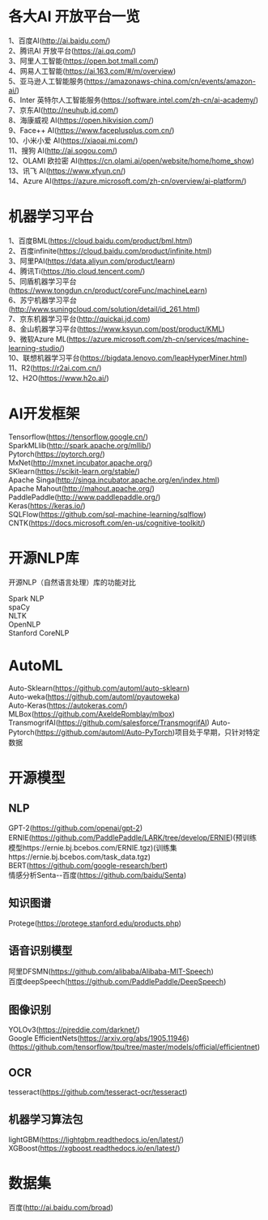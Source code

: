 各大AI 开放平台一览<br>
=========================================

1、百度AI(http://ai.baidu.com/)</br>
2、腾讯AI 开放平台(https://ai.qq.com/)</br>
3、阿里人工智能(https://open.bot.tmall.com/)</br>
4、网易人工智能(https://ai.163.com/#/m/overview)</br>
5、亚马逊人工智能服务(https://amazonaws-china.com/cn/events/amazon-ai/)</br>
6、Inter 英特尔人工智能服务(https://software.intel.com/zh-cn/ai-academy/)</br>
7、京东AI(http://neuhub.jd.com/)</br>
8、海康威视 AI(https://open.hikvision.com/)</br>
9、Face++ AI(https://www.faceplusplus.com.cn/)</br>
10、小米小爱 AI(https://xiaoai.mi.com/)</br>
11、搜狗 AI(http://ai.sogou.com/)</br>
12、OLAMI 欧拉密 AI(https://cn.olami.ai/open/website/home/home_show)</br>
13、讯飞 AI(https://www.xfyun.cn/)</br>
14、Azure AI(https://azure.microsoft.com/zh-cn/overview/ai-platform/)</br>


机器学习平台
===========================================
1、百度BML(https://cloud.baidu.com/product/bml.html)<br>
2、百度infinite(https://cloud.baidu.com/product/infinite.html)<br>
3、阿里PAI(https://data.aliyun.com/product/learn)<br>
4、腾讯Ti(https://tio.cloud.tencent.com/)<br>
5、同盾机器学习平台(https://www.tongdun.cn/product/coreFunc/machineLearn)<br>
6、苏宁机器学习平台(http://www.suningcloud.com/solution/detail/id_261.html)<br>
7、京东机器学习平台(http://quickai.jd.com)<br>
8、金山机器学习平台(https://www.ksyun.com/post/product/KML)<br>
9、微软Azure ML(https://azure.microsoft.com/zh-cn/services/machine-learning-studio/)<br>
10、联想机器学习平台(https://bigdata.lenovo.com/leapHyperMiner.html)<br>
11、R2(https://r2ai.com.cn/)<br>
12、H2O(https://www.h2o.ai/)

AI开发框架<br>
===========================================
Tensorflow(https://tensorflow.google.cn/)<br>
SparkMLlib(http://spark.apache.org/mllib/)<br>
Pytorch(https://pytorch.org/)<br>
MxNet(http://mxnet.incubator.apache.org/)<br>
SKlearn(https://scikit-learn.org/stable/)<br>
Apache Singa(http://singa.incubator.apache.org/en/index.html)<br>
Apache Mahout(http://mahout.apache.org/)<br>
PaddlePaddle(http://www.paddlepaddle.org/)<br>
Keras(https://keras.io/)<br>
SQLFlow(https://github.com/sql-machine-learning/sqlflow)<br>
CNTK(https://docs.microsoft.com/en-us/cognitive-toolkit/)<br>



开源NLP库
============================================
开源NLP（自然语言处理）库的功能对比<br>

Spark NLP<br>
spaCy<br>
NLTK<br>
OpenNLP<br>
Stanford CoreNLP<br>



AutoML
============================================
Auto-Sklearn(https://github.com/automl/auto-sklearn)<br>
Auto-weka(https://github.com/automl/pyautoweka)<br>
Auto-Keras(https://autokeras.com/)<br>
MLBox(https://github.com/AxeldeRomblay/mlbox)<br>
TransmogrifAI(https://github.com/salesforce/TransmogrifAI)
Auto-Pytorch(https://github.com/automl/Auto-PyTorch)项目处于早期，只针对特定数据


开源模型
=============================================

NLP
-----------------------------------------------
GPT-2(https://github.com/openai/gpt-2)<br>
ERNIE(https://github.com/PaddlePaddle/LARK/tree/develop/ERNIE)(预训练模型https://ernie.bj.bcebos.com/ERNIE.tgz)(训练集https://ernie.bj.bcebos.com/task_data.tgz)<br>
BERT(https://github.com/google-research/bert)<br>
情感分析Senta--百度(https://github.com/baidu/Senta)<br>


知识图谱
------------------------------------------------
Protege(https://protege.stanford.edu/products.php)<br>



语音识别模型
------------------------------------------------
阿里DFSMN(https://github.com/alibaba/Alibaba-MIT-Speech)<br>
百度deepSpeech(https://github.com/PaddlePaddle/DeepSpeech)<br>


图像识别
------------------------------------------------------
YOLOv3(https://pjreddie.com/darknet/)<br>
Google EfficientNets(https://arxiv.org/abs/1905.11946)(https://github.com/tensorflow/tpu/tree/master/models/official/efficientnet)<br>


OCR
-------------------------------------------------
tesseract(https://github.com/tesseract-ocr/tesseract)<br>


机器学习算法包
--------------------------------------------------
lightGBM(https://lightgbm.readthedocs.io/en/latest/)<br>
XGBoost(https://xgboost.readthedocs.io/en/latest/)<br>



数据集
=======================================================
百度(http://ai.baidu.com/broad)<br>
